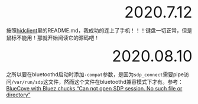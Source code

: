 <div style="text-align:right; font-size:3em;">2020.7.12</div>

按照[hidclient](https://github.com/benizi/hidclient)里的README.md，我成功的连上了手机！！！键盘一切正常，但是鼠标不能用！那就开始阅读它的源码吧！

<div style="text-align:right; font-size:3em;">2020.08.10</div>

之所以要在bluetoothd启动时添加`-compat`参数，是因为`sdp_connect`需要pipe访问`/var/run/sdp`这文件，然而这个文件在bluetoothd兼容模式下才有。参考：[BlueCove with Bluez chucks “Can not open SDP session. No such file or directory”](https://stackoverflow.com/questions/30946821/bluecove-with-bluez-chucks-can-not-open-sdp-session-2-no-such-file-or-direct)